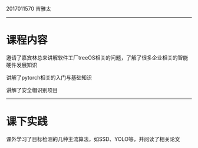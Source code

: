 2017011570 吉雅太

___

# 课程内容

邀请了嘉宾林总来讲解软件工厂treeOS相关的问题，了解了很多企业相关的智能硬件发展知识

讲解了pytorch相关的入门与基础知识

讲解了安全帽识别项目

___

# 课下实践

课外学习了目标检测的几种主流算法，如SSD、YOLO等，并阅读了相关论文